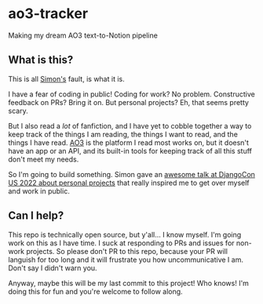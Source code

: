 # ao3-tracker

Making my dream AO3 text-to-Notion pipeline 

## What is this? 

This is all [Simon's](https://twitter.com/simonw) fault, is what it is. 

I have a fear of coding in public! Coding for work? No problem. Constructive feedback on PRs? Bring it on. But personal projects? Eh, that seems pretty scary. 

But I also read a *lot* of fanfiction, and I have yet to cobble together a way to keep track of the things I am reading, the things I want to read, and the things I have read. [AO3]() is the platform I read most works on, but it doesn't have an app or an API, and its built-in tools for keeping track of all this stuff don't meet my needs. 

So I'm going to build something. Simon gave an [awesome talk at DjangoCon US 2022 about personal projects](https://github.com/simonw/djangocon-2022-productivity) that really inspired me to get over myself and work in public. 

## Can I help? 

This repo is technically open source, but y'all... I know myself. I'm going work on this as I have time. I suck at responding to PRs and issues for non-work projects. So please don't PR to this repo, because your PR will languish for too long and it will frustrate you how uncommunicative I am. Don't say I didn't warn you. 

Anyway, maybe this will be my last commit to this project! Who knows! I'm doing this for fun and you're welcome to follow along. 
